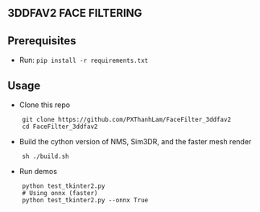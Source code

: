 ## 3DDFAV2 FACE FILTERING

## Prerequisites

- Run: `pip install -r requirements.txt`

## Usage
- Clone this repo 
```shell
    git clone https://github.com/PXThanhLam/FaceFilter_3ddfav2
    cd FaceFilter_3ddfav2
```
- Build the cython version of NMS, Sim3DR, and the faster mesh render
```shell
    sh ./build.sh
``` 
- Run demos
```shell
    python test_tkinter2.py
    # Using onnx (faster)
    python test_tkinter2.py --onnx True
``` 